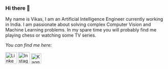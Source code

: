 ### Hi there 👋

My name is Vikas, I am an Artificial Intelligence Engineer currently working in India. I am passionate about solving complex Computer Vision and Machine Learning problems. In my spare time you will probably find me playing chess or watching some TV series.

<i>You can find me here:</i>
<p>
<a href="https://www.linkedin.com/in/vikasojha7/"><img src="https://img.icons8.com/color/48/000000/linkedin.png" height=36, width=36 alt="LinkedIn"></a>
<a href="https://www.instagram.com/vkasojhaa/"><img src="https://img.icons8.com/fluent/48/000000/instagram-new.png" height=36, width=36 alt="Instagram"></a>
<a href="https://www.kaggle.com/vikasojha98/"><img src="https://cdn3.iconfinder.com/data/icons/logos-and-brands-adobe/512/189_Kaggle-512.png" height=32, width=32 alt="Kaggle"></a>
</p>
